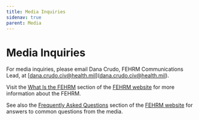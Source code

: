 ```yaml
---
title: Media Inquiries
sidenav: true
parent: Media
---
```

# Media Inquiries

For media inquiries, please email Dana Crudo, FEHRM Communications Lead, at [[dana.crudo.civ@health.mil](dana.crudo.civ@health.mil)](dana.crudo.civ@health.mil).

Visit the [What Is the FEHRM](/about-fehrm) section of the [FEHRM website](/) for more information about the FEHRM.  

See also the [Frequently Asked Questions](/faq) section of the [FEHRM website](/) for answers to common questions from the media.
